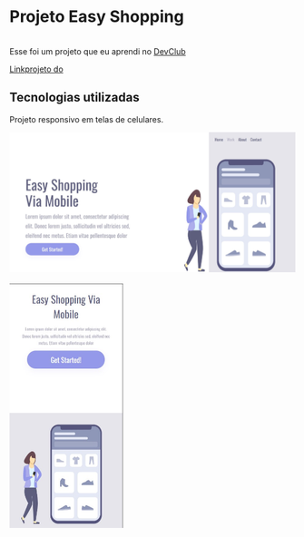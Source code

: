 # Projeto Easy Shopping
<br>
Esse foi um projeto que eu aprendi no <a href="https://rodolfomori.com.br/devclub/">DevClub</a>

<a href="https://perimadson35.github.io/Projeto-Easy-Shopping/
">Linkprojeto do </a>

<h2>Tecnologias utilizadas</h2>
  

<p>Projeto responsivo em telas de celulares.</p>

<img width="700px" src="https://github.com/AlessandroPedroso/easy-shopping/blob/master/img/desktop.jpg" alt="img-desktop"/><br><br> <img width="200px" src="https://github.com/AlessandroPedroso/easy-shopping/blob/master/img/mobile.jpg" alt="img-mobile"/>
